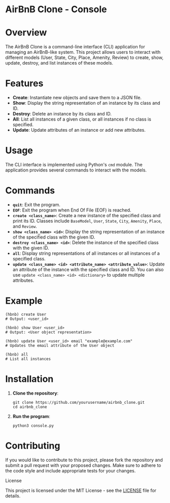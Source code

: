 
# AirBnB Clone - Console

# Overview

The AirBnB Clone is a command-line interface (CLI) application for managing an AirBnB-like system. This project allows users to interact with different models (User, State, City, Place, Amenity, Review) to create, show, update, destroy, and list instances of these models.

# Features

- **Create**: Instantiate new objects and save them to a JSON file.
- **Show**: Display the string representation of an instance by its class and ID.
- **Destroy**: Delete an instance by its class and ID.
- **All**: List all instances of a given class, or all instances if no class is specified.
- **Update**: Update attributes of an instance or add new attributes.

# Usage

The CLI interface is implemented using Python's `cmd` module. The application provides several commands to interact with the models.

# Commands

- **`quit`**: Exit the program.
- **`EOF`**: Exit the program when End Of File (EOF) is reached.
- **`create <class_name>`**: Create a new instance of the specified class and print its ID. Classes include `BaseModel`, `User`, `State`, `City`, `Amenity`, `Place`, and `Review`.
- **`show <class_name> <id>`**: Display the string representation of an instance of the specified class with the given ID.
- **`destroy <class_name> <id>`**: Delete the instance of the specified class with the given ID.
- **`all`**: Display string representations of all instances or all instances of a specified class.
- **`update <class_name> <id> <attribute_name> <attribute_value>`**: Update an attribute of the instance with the specified class and ID. You can also use `update <class_name> <id> <dictionary>` to update multiple attributes.

# Example

```shell
(hbnb) create User
# Output: <user_id>

(hbnb) show User <user_id>
# Output: <User object representation>

(hbnb) update User <user_id> email "example@example.com"
# Updates the email attribute of the User object

(hbnb) all
# List all instances
```

# Installation

1. **Clone the repository**:
   ```shell
   git clone https://github.com/yourusername/airbnb_clone.git
   cd airbnb_clone
   ```

2. **Run the program**:
   ```shell
   python3 console.py
   ```


# Contributing

If you would like to contribute to this project, please fork the repository and submit a pull request with your proposed changes. Make sure to adhere to the code style and include appropriate tests for your changes.

License

This project is licensed under the MIT License - see the [LICENSE](LICENSE) file for details.